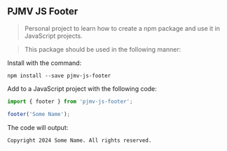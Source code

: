 ## PJMV JS Footer

> Personal project to learn how to create a npm package and use it in JavaScript projects. 

> This package should be used in the following manner:

Install with the command:

```
npm install --save pjmv-js-footer
```

Add to a JavaScript project with the following code:

```javascript
import { footer } from 'pjmv-js-footer';

footer('Some Name');
```

The code will output:

```
Copyright 2024 Some Name. All rights reserved.
```